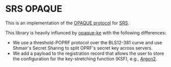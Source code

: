 # SRS OPAQUE

This is an implementation of the [OPAQUE protocol](1) for [SRS](2).

This library is heavily influnced by [opaque-ke](3) with the following
differences:

- We use a threshold-POPRF protocol over the BLS12-381 curve and use
  Shmair's Secret Sharing to split OPRF's secret key across servers.
- We add a payload to the registration record that allows the user to
  store the configuration for the key-stretching function (KSF), e.g.,
  [Argon2](4).

[1]: https://www.ietf.org/archive/id/draft-irtf-cfrg-opaque-11.html
[2]: https://github.com/blockshake-io/srs
[3]: https://github.com/facebook/opaque-ke
[4]: https://cheatsheetseries.owasp.org/cheatsheets/Password_Storage_Cheat_Sheet.html#argon2id